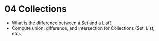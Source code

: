 04 Collections
==============
* What is the difference between a Set and a List?
* Compute union, difference, and intersection for Collections (Set, List, etc).